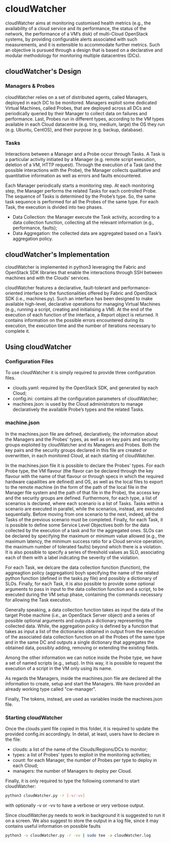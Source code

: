 # cloudWatcher

cloudWatcher aims at monitoring customised health metrics (e.g., the availability of a cloud service and its performance, the status of the network, the performance of a VM’s disk) of multi-Cloud OpenStack systems, by providing configurable alerts associated with such measurements, and it is extensible to accommodate further metrics.  Such an objective is pursued through a design that is based on a declarative and modular methodology for monitoring multiple datacentres (DCs).

## cloudWatcher's Design

### Managers & Probes

cloudWatcher relies on a set of distributed agents, called Managers, deployed in each DC to be monitored. Managers exploit some dedicated Virtual Machines, called Probes, that are deployed across all DCs and periodically queried by their Manager to collect data on failures and performance. Last, Probes run in different types, according to the VM types available in each Cloud datacentre (e.g. tiny, medium, large) the OS they run (e.g. Ubuntu, CentOS), and their purpose (e.g. backup, database).

### Tasks

Interactions between a Manager and a Probe occur through Tasks. A Task is a particular activity initiated by a Manager (e.g. remote script execution, deletion of a VM, HTTP request). Through the execution of a Task (and the possible interactions with the Probe), the Manager collects qualitative and quantitative information as well as errors and faults encountered.

Each Manager periodically starts a monitoring step. At each monitoring step, the Manager performs the related Tasks for each controlled Probe. The sequence of Tasks is determined by the Probe’s type. So, the same task sequence is performed for all the Probes of the same type. For each Task, the execution is divided into two phases.
 
 - Data Collection: the Manager execute the Task activity, according to a data collection function, collecting all the relevant information (e.g., performance, faults);
 - Data Aggregation: the collected data are aggregated based on a Task’s aggregation policy.

## cloudWatcher's Implementation

cloudWatcher is implemented in python3 leveraging the Fabric and OpenStack SDK libraries that enable the interactions through SSH between machines and with the Clouds’ services.

cloudWatcher features a declarative, fault-tolerant and performance-oriented interface to the functionalities offered by Fabric and OpenStack SDK (i.e., machines.py). Such an interface has been designed to make available high-level, declarative operations for managing Virtual Machines (e.g., running a script, creating and initialising a VM). At the end of the execution of each function of the interface, a Report object is returned. It contains information on the possible errors encountered during its execution, the execution time and the number of iterations necessary to complete it.

## Using cloudWatcher

### Configuration Files

To use cloudWatcher it is simply required to provide three configuration files.

- clouds.yaml: required by the OpenStack SDK, and generated by each Cloud;
- config.ini: contains all the configuration parameters of cloudWatcher;
- machines.json: is used by the Cloud administrators to manage declaratively the available Probe’s types and the related Tasks.

### machine.json

In the machines.json file are defined, declaratively, the information about the Managers and the Probes' types, as well as on key pairs and security groups exploited by cloudWatcher and its Managers and Probes. Both the key pairs and the security groups declared in this file are created or overwritten, in each monitored Cloud, at each starting of cloudWatcher.

In the machines.json file it is possible to declare the Probes' types.  For each Probe type, the VM
flavour (the flavor can be declared through the key flavour with the name of that flavour or through specs in which the required hardware capailities are defined) and OS, as well as the local files to export to the remote machine (in the form of the path of the local file in the Manager file system and the path of that file in the Probe), the access key and the security groups are defined. Furthermore, for each type, a list of scenarios is declared, where each scenario is a list of Tasks. Tasks within a scenario are executed in parallel, while the scenarios, instead, are executed sequentially. Before moving from one scenario to the next, indeed, all the Tasks of the previous scenario must be completed. Finally, for each Task, it is possible to define some Service Level Objectives both for the data collected by the execution of a task and for the aggregated ones. SLOs can be declared by specifying the maximum or minimum value allowed (e.g., the maximum latency, the minimum success ratio for a Cloud service operation, the maximum number of tolerated faults) beyond which there is a violation. It is also possible to specify a series of threshold values as SLO, associating each of them with a label indicating the severity of the violation.

For each Task, we delcare the data collection function (function), the aggreagtion policy (aggregation) boyh specifying the name of the related python function (defined in the tasks.py file) and possibly a dictionary of SLOs. Finally, for each Task, it is also possible to provide some optional arguments to pass in input to the data collection function and a script, to be executed during the VM setup phase, containing the commands necessary for allowing the Task execution.

Generally speaking, a data collection function takes as input the data of the target Probe machine (i.e., an OpenStack Server object) and a series of possible optional arguments and outputs a dictionary representing the collected data. While, the aggregation policy is defined by a function that takes as input a list of the dictionaries
obtained in output from the execution of the associated data collection function on all the Probes of the same type and in the same DC and outputs a single dictionary that aggregates the obtained data, possibly adding, removing or extending the existing fields.

Among the other information we can notice inside the Probe type, we have a set of named scripts (e.g., setup). In this way, it is possible to request the execution of a script in the VM only using its name.

As regards the Managers, inside the machines.json file are declared all the information to create, setup and start the Managers. We have provided an already working type called "cw-manager".

Finally, The tokens, instead, are used as variables inside the machines.json file.


### Starting cloudWatcher

Once the clouds.yaml file copied in this folder, it is required to update the provided config.ini accordingly. In detail, at least, users have to declare in the file:

- clouds: a list of the name of the Clouds/Regions/DCs to monitor;
- types: a list of Probes' types to exploit in the monitoring activities;
- count: for each Manager, the number of Probes per type to deploy in each Cloud;
- managers: the number of Managers to deploy per Cloud.

Finally, it is only required to type the following command to start cloudWatcher:

```bash
python3 cloudWatcher.py -r [-v/-vv]
```

with optionally -v or -vv to have a verbose or very verbose output.

Since cloudWatcher.py needs to work in background it is suggested to run it on a screen. We also suggest to store the output in a log file, since it may contains useful information on possible faults


```bash
python3 -u cloudWatcher.py -r -vv | sudo tee -a cloudWatcher.log
```
